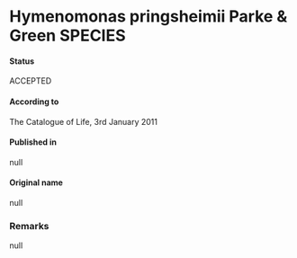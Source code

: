 Hymenomonas pringsheimii Parke & Green SPECIES
=======

#### Status
ACCEPTED

#### According to
The Catalogue of Life, 3rd January 2011

#### Published in
null

#### Original name
null

### Remarks
null